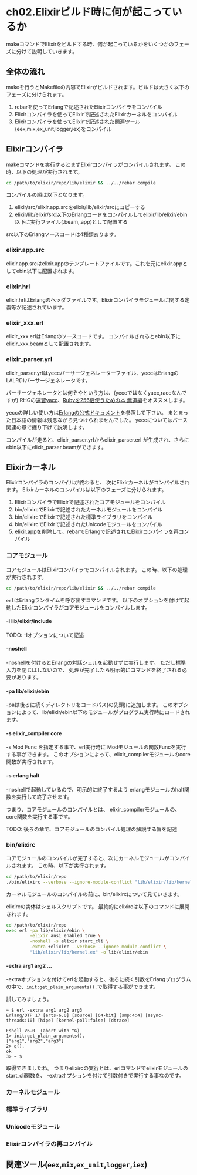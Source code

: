 ch02.Elixirビルド時に何が起こっているか
=======================================

makeコマンドでElixirをビルドする時、何が起こっているかをいくつかのフェーズに分けて説明していきます。

全体の流れ
----------

makeを行うとMakefileの内容でElixirがビルドされます。ビルドは大きく以下のフェーズに分けられます。

1. rebarを使ってErlangで記述されたElixirコンパイラをコンパイル
2. Elixirコンパイラを使ってElixirで記述されたElixirカーネルをコンパイル
3. Elixirコンパイラを使ってElixirで記述された関連ツール(eex,mix,ex_unit,logger,iex)をコンパイル

Elixirコンパイラ
----------------

makeコマンドを実行するとまずElixirコンパイラがコンパイルされます。 この時、以下の処理が実行されます。

```bash
cd /path/to/elixir/repo/lib/elixir && ../../rebar compile
```

コンパイルの順は以下となります。

1. elixir/src/elixir.app.srcをelixir/lib/elixir/srcにコピーする
2. elixir/lib/elixir/src以下のErlangコードをコンパイルしてelixir/lib/elixir/ebin以下に実行ファイル(.beam,.app)として配置する

src以下のErlangソースコードは4種類あります。

### elixir.app.src

elixir.app.srcはelixir.appのテンプレートファイルです。これを元にelixir.appとしてebin以下に配置されます。

### elixir.hrl

elixir.hrlはErlangのヘッダファイルです。Elixirコンパイラモジュールに関する定義等が記述されています。

### elixir_xxx.erl

elixir_xxx.erlはErlangのソースコードです。 コンパイルされるとebin以下にelixir_xxx.beamとして配置されます。

### elixir_parser.yrl

elixir_parser.yrlはyeccパーサージェネレーターファイル、yeccはErlangのLALR(1)パーサージェネレータです。

パーサージェネレータとは何ぞやという方は、(yeccではなくyacc,raccなんですが) RHGの[速習yacc](http://i.loveruby.net/ja/rhg/book/yacc.html)、[Rubyを256倍使うための本 無道編](http://www.amazon.co.jp/Rubyを256倍使うための本-無道編-青木-峰郎/dp/4756137091)をオススメします。

yeccの詳しい使い方は[Erlangの公式ドキュメント](http://erlang.org/doc/man/yecc.html)を参照して下さい。 まとまった日本語の情報は残念ながら見つけられませんでした。 yeccについてはパース関連の章で掘り下げて説明します。

コンパイルが走ると、elixir_parser.yrlからelixir_parser.erl が生成され、さらにebin以下にelixir_parser.beamができます。

Elixirカーネル
--------------

Elixirコンパイラのコンパイルが終わると、 次にElixirカーネルがコンパイルされます。 Elixirカーネルのコンパイルは以下のフェーズに分けられます。

1. ElixirコンパイラでElixirで記述されたコアモジュールをコンパイル
2. bin/elixircでElixirで記述されたカーネルモジュールをコンパイル
3. bin/elixircでElixirで記述された標準ライブラリをコンパイル
4. bin/elixircでElixirで記述されたUnicodeモジュールをコンパイル
5. elixir.appを削除して、rebarでErlangで記述されたElixirコンパイラを再コンパイル

### コアモジュール

コアモジュールはElixirコンパイラでコンパイルされます。 この時、以下の処理が実行されます。

```bash
cd /path/to/elixir/repo/lib/elixir && ../../rebar compile
```

`erl`はErlangランタイムを呼び出すコマンドです。 以下のオプションを付けて起動したElixirコンパイラがコアモジュールをコンパイルします。

#### -I lib/elixir/include

TODO: -Iオプションについて記述

#### -noshell

-noshellを付けるとErlangの対話シェルを起動せずに実行します。 ただし標準入力を閉じはしないので、 処理が完了したら明示的にコマンドを終了される必要があります。

#### -pa lib/elixir/ebin

-paは後ろに続くディレクトリをコードパス(の先頭)に追加します。 このオプションによって、lib/elixir/ebin以下のモジュールがプログラム実行時にロードされます。

#### -s elixir_compiler core

-s Mod Func を指定する事で、erl実行時に Modモジュールの関数Funcを実行する事ができます。 このオプションによって、elixir_compilerモジュールのcore関数が実行されます。

#### -s erlang halt

-noshellで起動しているので、明示的に終了するよう erlangモジュールのhalt関数を実行して終了させます。

つまり、コアモジュールのコンパイルとは、 elixir_compilerモジュールの、core関数を実行する事です。

TODO: 後ろの章で、コアモジュールのコンパイル処理の解説する旨を記述

### bin/elixirc

コアモジュールのコンパイルが完了すると、次にカーネルモジュールがコンパイルされます。 この時、以下が実行されます。

```bash
cd /path/to/elixir/repo
./bin/elixirc --verbose --ignore-module-conflict "lib/elixir/lib/kernel.ex" -o lib/elixir/ebin
```

カーネルモジュールのコンパイルの前に、bin/elixircについて見ていきます。

elixircの実体はシェルスクリプトです。 最終的にelixircは以下のコマンドに展開されます。

```bash
cd /path/to/elixir/repo
exec erl -pa lib/elixir/ebin \
         -elixir ansi_enabled true \
         -noshell -s elixir start_cli \
         -extra +elixirc --verbose --ignore-module-conflict \
         "lib/elixir/lib/kernel.ex" -o lib/elixir/ebin
```

#### -extra arg1 arg2 ...

-extraオプションを付けてerlを起動すると、後ろに続く引数をErlangプログラムの中で、`init:get_plain_arguments().`で取得する事ができます。

試してみましょう。

```
~ $ erl -extra arg1 arg2 arg3
Erlang/OTP 17 [erts-6.0] [source] [64-bit] [smp:4:4] [async-threads:10] [hipe] [kernel-poll:false] [dtrace]

Eshell V6.0  (abort with ^G)
1> init:get_plain_arguments().
["arg1","arg2","arg3"]
2> q().
ok
3> ~ $
```

取得できましたね。 つまりelixircの実行とは、erlコマンドでelixirモジュールのstart_cli関数を、 -extraオプションを付けて引数付きで実行する事なのです。

### カーネルモジュール

### 標準ライブラリ

### Unicodeモジュール

### Elixirコンパイラの再コンパイル

関連ツール(`eex`,`mix`,`ex_unit`,`logger`,`iex`)
------------------------------------------------
